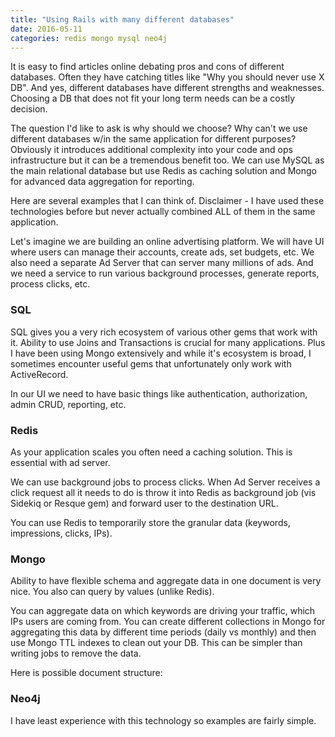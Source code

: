 ```yaml
---
title: "Using Rails with many different databases"
date: 2016-05-11
categories: redis mongo mysql neo4j
---
```


It is easy to find articles online debating pros and cons of different databases.  Often they have catching titles like "Why you should never use X DB".  And yes, different databases have different strengths and weaknesses.  Choosing a DB that does not fit your long term needs can be a costly decision.

The question I'd like to ask is why should we choose?  Why can't we use different databases w/in the same application for different purposes?  Obviously it introduces additional complexity into your code and ops infrastructure but it can be a tremendous benefit too.  We can use MySQL as the main relational database but use Redis as caching solution and Mongo for advanced data aggregation for reporting.

Here are several examples that I can think of.  Disclaimer - I have used these technologies before but never actually combined ALL of them in the same application.

Let's imagine we are building an online advertising platform.  We will have UI where users can manage their accounts, create ads, set budgets, etc.  We also need a separate Ad Server that can server many millions of ads.  And we need a service to run various background processes, generate reports, process clicks, etc.

### SQL
SQL gives you a very rich ecosystem of various other gems that work with it.  Ability to use Joins and Transactions is crucial for many applications.  Plus
I have been using Mongo extensively and while it's ecosystem is broad, I sometimes encounter useful gems that unfortunately only work with ActiveRecord.

In our UI we need to have basic things like authentication, authorization, admin CRUD, reporting, etc.

### Redis
As your application scales you often need a caching solution.  This is essential with ad server.

We can use background jobs to process clicks.  When Ad Server receives a click request all it needs to do is throw it into Redis as background job (vis Sidekiq or Resque gem) and forward user to the destination URL.

You can use Redis to temporarily store the granular data (keywords, impressions, clicks, IPs).

### Mongo
Ability to have flexible schema and aggregate data in one document is very nice.  You also can query by values (unlike Redis).

You can aggregate data on which keywords are driving your traffic, which IPs users are coming from.  You can create different collections in Mongo for aggregating this data by different time periods (daily vs monthly) and then use Mongo TTL indexes to clean out your DB.  This can be simpler than writing jobs to remove the data.

Here is possible document structure:


### Neo4j
I have least experience with this technology so examples are fairly simple.
